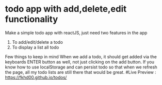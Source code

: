 # todo app with add,delete,edit functionality

Make a simple todo app with reactJS, just need two features in the app 
1. To add/edit/delete a todo
2. To display a list all todo

Few things to keep in mind
When we add a todo, it should get added via the keyboards ENTER button as well, not just clicking on the add button.
If you know how to use localStorage and can persist todo so that when we refresh the page, all my todo lists are still there that would be great. 
#Live Preview : https://fkhd00.github.io/todos/